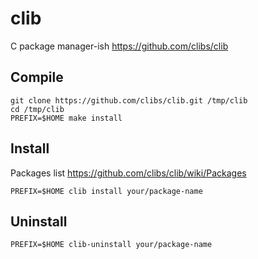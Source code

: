 <!-- -*- coding: utf-8; -*- -->

# clib

C package manager-ish <https://github.com/clibs/clib>

## Compile

    git clone https://github.com/clibs/clib.git /tmp/clib
    cd /tmp/clib
    PREFIX=$HOME make install

## Install

Packages list <https://github.com/clibs/clib/wiki/Packages>

    PREFIX=$HOME clib install your/package-name

## Uninstall

    PREFIX=$HOME clib-uninstall your/package-name
